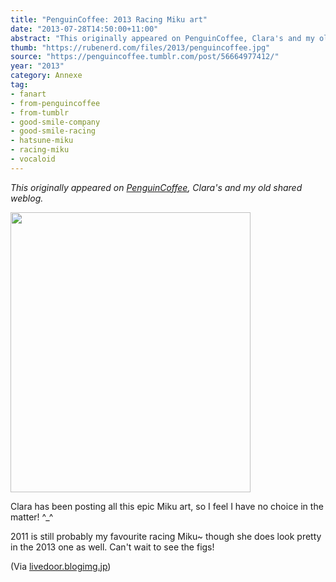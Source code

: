 ```yaml
---
title: "PenguinCoffee: 2013 Racing Miku art"
date: "2013-07-28T14:50:00+11:00"
abstract: "This originally appeared on PenguinCoffee, Clara's and my old shared weblog."
thumb: "https://rubenerd.com/files/2013/penguincoffee.jpg"
source: "https://penguincoffee.tumblr.com/post/56664977412/"
year: "2013"
category: Annexe
tag:
- fanart
- from-penguincoffee
- from-tumblr
- good-smile-company
- good-smile-racing
- hatsune-miku
- racing-miku
- vocaloid
---
```

*This originally appeared on [PenguinCoffee](https://rubenerd.com/tag/from-penguincoffee/), Clara's and my old shared weblog.*

<img src="https://rubenerd.com/files/museum/penguincoffee-56664977412@1x.jpg" alt="" style="width:384px; height:448px;" srcset="https://rubenerd.com/files/museum/penguincoffee-56664977412@1x.jpg 1x, https://rubenerd.com/files/museum/penguincoffee-56664977412@2x.jpg 2x" />

Clara has been posting all this epic Miku art, so I feel I have no choice in the matter! ^_^

2011 is still probably my favourite racing Miku~ though she does look pretty in the 2013 one as well. Can't wait to see the figs!

(Via <a href="http://livedoor.blogimg.jp/marukata_anzuya/imgs/d/c/dcdc51aa.jpg">livedoor.blogimg.jp</a>)

